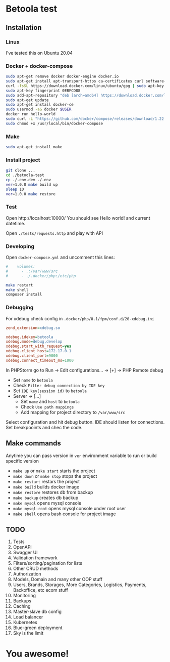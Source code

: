 # Betoola test

## Installation

### Linux

I've tested this on Ubuntu 20.04

### Docker + docker-compose

```bash
sudo apt-get remove docker docker-engine docker.io
sudo apt-get install apt-transport-https ca-certificates curl software-properties-common
curl -fsSL https://download.docker.com/linux/ubuntu/gpg | sudo apt-key add -
sudo apt-key fingerprint 0EBFCD88
sudo add-apt-repository "deb [arch=amd64] https://download.docker.com/linux/ubuntu $(lsb_release -cs) stable"
sudo apt-get update
sudo apt-get install docker-ce
sudo usermod -aG docker $USER
docker run hello-world
sudo curl -L "https://github.com/docker/compose/releases/download/1.22.0/docker-compose-$(uname -s)-$(uname -m)" -o /usr/local/bin/docker-compose
sudo chmod +x /usr/local/bin/docker-compose
```

### Make

```bash
sudo apt-get install make
```

### Install project

```bash
git clone ... 
cd ./betoola-test
cp ./.env.dev ./.env
ver=1.0.0 make build up
sleep 10
ver=1.0.0 make restore
```

### Test

Open http://localhost:10000/ You should see Hello world! and current datetime.

Open `./tests/requests.http` and play with API

### Developing

Open `docker-compose.yml` and uncomment this lines:

```yml
#    volumes:
#      - .:/var/www/src
#      - ./.docker/php:/etc/php
```

```bash
make restart
make shell
composer install
```

### Debugging

For xdebug check config in `.docker/php/8.1/fpm/conf.d/20-xdebug.ini`

```ini
zend_extension=xdebug.so

xdebug.idekey=betoola
xdebug.mode=debug,develop
xdebug.start_with_request=yes
xdebug.client_host=172.17.0.1
xdebug.client_port=9000
xdebug.connect_timeout_ms=1000
```

In PHPStorm go to Run -> Edit configurations... -> [+] -> PHP Remote debug

* Set `name` to `betoola`
* Check `Filter debug connection by IDE key`
* Set `IDE key(session id)` to `betoola`
* Server -> [...]
  * Set `name` and `host` to `betoola`
  * Check `Use path mappings`
  * Add mapping for project directory to `/var/www/src`

Select configuration and hit debug button. IDE should listen for connections. Set breakpooints and chec the code.

## Make commands

Anytime you can pass version in `ver` environment variable to run or build specific version

* `make up` or `make start` starts the project
* `make down` or `make stop` stops the project
* `make restart` restars the project
* `make build` builds docker image
* `make restore` restores db from backup
* `make backup` creates db backup
* `make mysql` opens mysql console
* `make mysql-root` opens mysql console under root user
* `make shell` opens bash console for project image

## TODO

1. Tests
2. OpenAPI
3. Swagger UI
4. Validation framework
5. Filters/sorting/pagination for lists
6. Other CRUD methods
7. Authorization
8. Models, Domain and many other OOP stuff
9. Users, Brands, Storages, More Categories, Logistics, Payments, Backoffice, etc ecom stuff
10. Monitoring
11. Backups
12. Caching
13. Master-slave db config
14. Load balancer
15. Kubernetes
16. Blue-green deployment
17. Sky is the limit

# You awesome!